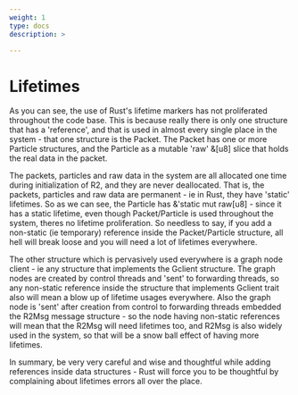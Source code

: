 ```yaml
---
weight: 1
type: docs
description: >

---
```


# Lifetimes

As you can see, the use of Rust's lifetime markers has not proliferated throughout the code base. This is because really there is only one structure that has a 'reference', and that is used in almost every single place in the system - that one structure is the Packet. The Packet has one or more Particle structures, and the Particle as a mutable 'raw' &[u8] slice that holds the real data in the packet.

The packets, particles and raw data in the system are all allocated one time during initialization of R2, and they are never deallocated. That is, the packets, particles and raw data are permanent - ie in Rust, they have 'static' lifetimes. So as we can see, the Particle has &'static mut raw[u8] - since it has a static lifetime, even though Packet/Particle is used throughout the system, theres no lifetime proliferation. So needless to say, if you add a non-static (ie temporary) reference inside the Packet/Particle structure, all hell will break loose and you will need a lot of lifetimes everywhere.

The other structure which is pervasively used everywhere is a graph node client - ie any structure that implements the Gclient structure. The graph nodes are created by control threads and 'sent' to forwarding threads, so any non-static reference inside the structure that implements Gclient trait also will mean a blow up of lifetime usages everywhere. Also the graph node is 'sent' after creation from control to forwarding threads embedded the R2Msg message structure - so the node having non-static references will mean that the R2Msg will need lifetimes too, and R2Msg is also widely used in the system, so that will be a snow ball effect of having more lifetimes.

In summary, be very very careful and wise and thoughtful while adding references inside data structures - Rust will force you to be thoughtful by complaining about lifetimes errors all over the place.
